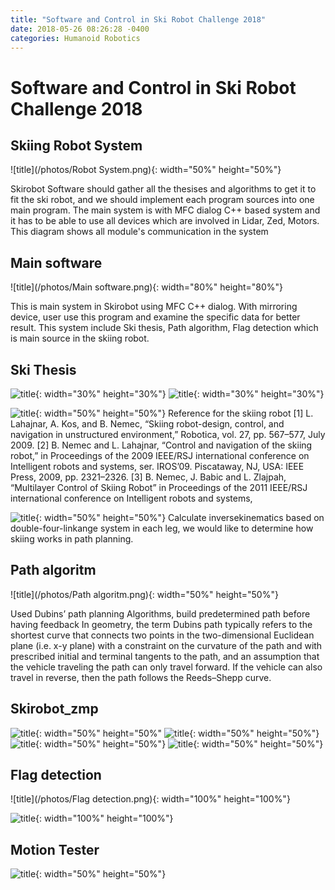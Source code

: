 ```yaml
---
title: "Software and Control in Ski Robot Challenge 2018"
date: 2018-05-26 08:26:28 -0400
categories: Humanoid Robotics
---
```


# Software and Control in Ski Robot Challenge 2018
## Skiing Robot System
![title](/photos/Robot System.png){: width="50%" height="50%"}

Skirobot Software should gather all the thesises and algorithms to get it to fit the ski robot, and we should implement each program sources into one main program. The main system is with MFC dialog C++ based system and it has to be able to use all devices which are involved in Lidar, Zed, Motors. This diagram shows all module's communication in the system


## Main software
![title](/photos/Main software.png){: width="80%" height="80%"}

This is main system in Skirobot using MFC C++ dialog. With mirroring device, user use this program and examine the specific data for better result. This system include Ski thesis, Path algorithm, Flag detection which is main source in the skiing robot.

## Ski Thesis
![title](/photos/Skirobot_thesis.png){: width="30%" height="30%"} ![title](/photos/Skirobot_snowthesis.png){: width="30%" height="30%"}

![title](/photos/Skirobot_slovenia.png){: width="50%" height="50%"}
Reference for the skiing robot
[1] L. Lahajnar, A. Kos, and B. Nemec, “Skiing robot-design, control, and navigation in unstructured environment,” Robotica, vol. 27, pp. 567–577, July 2009.
[2] B. Nemec and L. Lahajnar, “Control and navigation of the skiing robot,” in Proceedings of the 2009 IEEE/RSJ international conference on Intelligent robots and systems, ser. IROS’09. Piscataway, NJ, USA: IEEE Press, 2009, pp. 2321–2326.
[3] B. Nemec, J. Babic and L. Zlajpah, “Multilayer Control of Skiing Robot” in Proceedings of the 2011 IEEE/RSJ international conference on Intelligent robots and systems,

![title](/photos/ski_inversekinematics.png){: width="50%" height="50%"}
Calculate inversekinematics based on double-four-linkange system in each leg, we would like to determine how skiing works in path planning.

## Path algoritm
![title](/photos/Path algoritm.png){: width="50%" height="50%"}

Used Dubins’ path planning Algorithms, build predetermined path before having feedback
In geometry, the term Dubins path typically refers to the shortest curve that connects two points in the two-dimensional Euclidean plane (i.e. x-y plane) with a constraint on the curvature of the path and with prescribed initial and terminal tangents to the path, and an assumption that the vehicle traveling the path can only travel forward. If the vehicle can also travel in reverse, then the path follows the Reeds–Shepp curve.

## Skirobot_zmp
![title](/photos/Skirobot_Loadcell.png){: width="50%" height="50%" ![title](/photos/Skirobot_zmp.png){: width="50%" height="50%"}
![title](/photos/Skirobot_pendulum2.png){: width="50%" height="50%"} ![title](/photos/Skirobot_control.png){: width="50%" height="50%"}



## Flag detection
![title](/photos/Flag detection.png){: width="100%" height="100%"}

![title](/photos/Lidar.png){: width="100%" height="100%"}




## Motion Tester
![title](/photos/Skirobot_tester.png){: width="50%" height="50%"}

